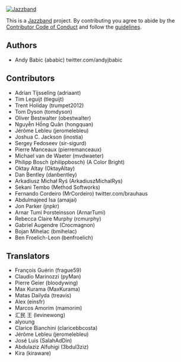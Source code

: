 [![Jazzband](https://jazzband.co/static/img/jazzband.svg)](https://jazzband.co/)

This is a [Jazzband](https://jazzband.co/) project. By contributing you agree to abide by the [Contributor Code of Conduct](https://jazzband.co/about/conduct) and follow the [guidelines](https://jazzband.co/about/guidelines).

## Authors

- Andy Babic (ababic)
  twitter.com/andyjbabic

## Contributors

- Adrian Tijsseling (adriaant)
- Tim Leguijt (tleguijt)
- Trent Holiday (trumpet2012)
- Tom Dyson (tomdyson)
- Oliver Bestwalter (obestwalter)
- Nguyễn Hồng Quân (hongquan)
- Jérôme Lebleu (jeromelebleu)
- Joshua C. Jackson (inostia)
- Sergey Fedoseev (sir-sigurd)
- Pierre Manceaux (pierremanceaux)
- Michael van de Waeter (mvdwaeter)
- Philipp Bosch (philippbosch) (A Color Bright)
- Oktay Altay (OktayAltay)
- Dan Bentley (danbentley)
- Arkadiusz Michał Ryś (ArkadiuszMichalRys)
- Sekani Tembo (Method Softworks)
- Fernando Cordeiro (MrCordeiro)
  twitter.com/brauhaus
- Abdulmajeed Isa (amajai)
- Jon Parker (jnpkr)
- Arnar Tumi Þorsteinsson (ArnarTumi)
- Rebecca Claire Murphy (rcmurphy)
- Gabriel Augendre (Crocmagnon)
- Bojan Mihelac (bmihelac)
- Ben Froelich-Leon (benfroelich)

## Translators

- François Guérin (frague59)
- Claudio Marinozzi (pyMan)
- Pierre Geier (bloodywing)
- Max Kurama (MaxKurama)
- Matas Dailyda (treavis)
- Alex (einsfr)
- Marcos Amorim (mamorim)
- 汇民 王 (levinewong)
- alyoung
- Clarice Bianchini (claricebbcosta)
- Jérôme Lebleu (jeromelebleu)
- José Luis (SalahAdDin)
- Abdulaziz Alfuhigi (3bdul3ziz)
- Kira (kiraware)

